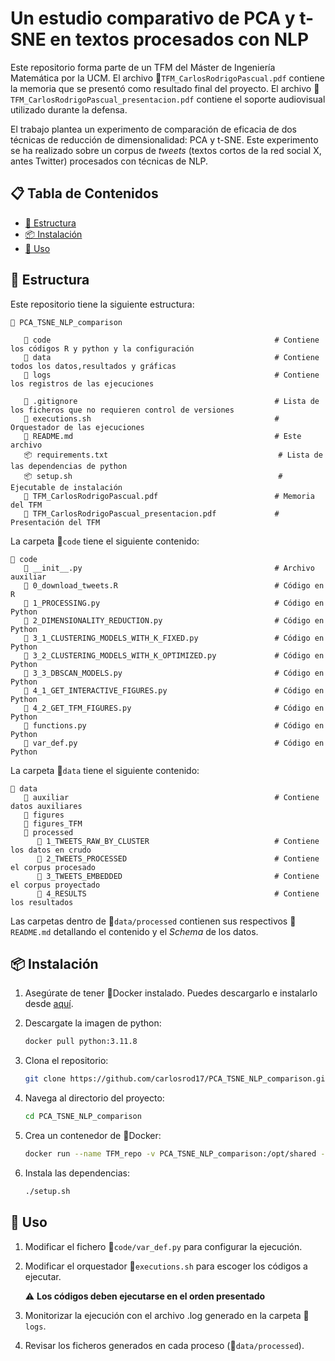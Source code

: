 # Un estudio comparativo de PCA y t-SNE en textos procesados con NLP

Este repositorio forma parte de un TFM del Máster de Ingeniería Matemática por la UCM. El archivo 📘`TFM_CarlosRodrigoPascual.pdf` contiene la memoria que se presentó como resultado final del proyecto. El archivo 📕`TFM_CarlosRodrigoPascual_presentacion.pdf` contiene el soporte audiovisual utilizado durante la defensa.

El trabajo plantea un experimento de comparación de eficacia de dos técnicas de reducción de dimensionalidad: PCA y t-SNE. Este experimento se ha realizado sobre un corpus de *tweets* (textos cortos de la red social X, antes Twitter) procesados con técnicas de NLP. 

## 📋 Tabla de Contenidos
- [🧩 Estructura](#estructura)
- [📦 Instalación](#instalación)
- [🚀 Uso](#uso)

## 🧩 Estructura

Este repositorio tiene la siguiente estructura:

    📁 PCA_TSNE_NLP_comparison

       📁 code                                                  # Contiene los códigos R y python y la configuración
       📁 data                                                  # Contiene todos los datos,resultados y gráficas
       📁 logs                                                  # Contiene los registros de las ejecuciones

       🐙 .gitignore                                            # Lista de los ficheros que no requieren control de versiones
       🚀 executions.sh                                         # Orquestador de las ejecuciones
       📄 README.md                                             # Este archivo
       📦 requirements.txt                                      # Lista de las dependencias de python
       📦 setup.sh                                              # Ejecutable de instalación
       📘 TFM_CarlosRodrigoPascual.pdf                          # Memoria del TFM
       📕 TFM_CarlosRodrigoPascual_presentacion.pdf             # Presentación del TFM


La carpeta 📁`code` tiene el siguiente contenido:

    📁 code
       📄 __init__.py                                           # Archivo auxiliar  
       📄 0_download_tweets.R                                   # Código en R        
       📄 1_PROCESSING.py                                       # Código en Python
       📄 2_DIMENSIONALITY_REDUCTION.py                         # Código en Python
       📄 3_1_CLUSTERING_MODELS_WITH_K_FIXED.py                 # Código en Python
       📄 3_2_CLUSTERING_MODELS_WITH_K_OPTIMIZED.py             # Código en Python
       📄 3_3_DBSCAN_MODELS.py                                  # Código en Python
       📄 4_1_GET_INTERACTIVE_FIGURES.py                        # Código en Python
       📄 4_2_GET_TFM_FIGURES.py                                # Código en Python
       📄 functions.py                                          # Código en Python
       📄 var_def.py                                            # Código en Python

       
La carpeta 📁`data` tiene el siguiente contenido:

    📁 data
       📁 auxiliar                                              # Contiene datos auxiliares 
       📁 figures
       📁 figures_TFM
       📁 processed                                
          📁 1_TWEETS_RAW_BY_CLUSTER                            # Contiene los datos en crudo
          📁 2_TWEETS_PROCESSED                                 # Contiene el corpus procesado
          📁 3_TWEETS_EMBEDDED                                  # Contiene el corpus proyectado
          📁 4_RESULTS                                          # Contiene los resultados

Las carpetas dentro de 📁`data/processed` contienen sus respectivos 📄`README.md` detallando el contenido y el *Schema* de los datos.


## 📦 Instalación

1. Asegúrate de tener 🐋Docker instalado. Puedes descargarlo e instalarlo desde [aquí](https://www.docker.com/get-started).

2. Descargate la imagen de python:
    ```sh
    docker pull python:3.11.8
    ```

3. Clona el repositorio:
    ```sh
    git clone https://github.com/carlosrod17/PCA_TSNE_NLP_comparison.git
    ```

4. Navega al directorio del proyecto:
    ```sh
    cd PCA_TSNE_NLP_comparison
    ```

5. Crea un contenedor de 🐋Docker:
    ```sh
    docker run --name TFM_repo -v PCA_TSNE_NLP_comparison:/opt/shared -p 8890:0001 -it python:3.11.8
    ```

6. Instala las dependencias:
    ```sh
    ./setup.sh
    ```

## 🚀 Uso

1. Modificar el fichero 📄`code/var_def.py` para configurar la ejecución.
2. Modificar el orquestador 🚀`executions.sh` para escoger los códigos a ejecutar. 

    ⚠️ **Los códigos deben ejecutarse en el orden presentado**

3. Monitorizar la ejecución con el archivo .log generado en la carpeta 📁`logs`.
4. Revisar los ficheros generados en cada proceso (📁`data/processed`).        